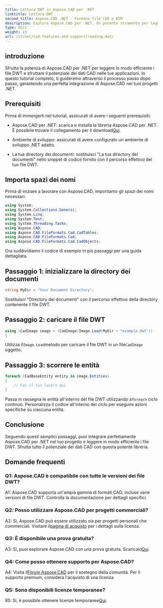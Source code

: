 ```yaml
---
title: Lettura DWT in Aspose.CAD per .NET
linktitle: Lettura DWT
second_title: Aspose.CAD .NET - Formato file CAD e BIM
description: Esplora Aspose.CAD per .NET. Un potente strumento per leggere i file DWT senza sforzo. Migliora l'integrazione dei tuoi dati CAD con il nostro tutorial intuitivo.
type: docs
weight: 13
url: /it/net/cad-features-and-support/reading-dwt/
---
```

## introduzione

Sfrutta la potenza di Aspose.CAD per .NET per leggere in modo efficiente i file DWT e sfruttare il potenziale dei dati CAD nelle tue applicazioni. In questo tutorial completo, ti guideremo attraverso il processo passo dopo passo, garantendo una perfetta integrazione di Aspose.CAD nei tuoi progetti .NET.

## Prerequisiti

Prima di immergerti nel tutorial, assicurati di avere i seguenti prerequisiti:

-  Aspose.CAD per .NET: scarica e installa la libreria Aspose.CAD per .NET. È possibile trovare il collegamento per il download[Qui](https://releases.aspose.com/cad/net/).

- Ambiente di sviluppo: assicurati di avere configurato un ambiente di sviluppo .NET adatto.

- La tua directory dei documenti: sostituisci "La tua directory dei documenti" nello snippet di codice fornito con il percorso effettivo del tuo file DWT.

## Importa spazi dei nomi

Prima di iniziare a lavorare con Aspose.CAD, importiamo gli spazi dei nomi necessari:

```csharp
using System;
using System.Collections.Generic;
using System.Linq;
using System.Text;
using System.Threading.Tasks;
using Aspose.CAD;
using Aspose.CAD.FileFormats.Cad.CadTables;
using Aspose.CAD.FileFormats.Cad;
using Aspose.CAD.FileFormats.Cad.CadObjects;
```

Ora suddividiamo il codice di esempio in più passaggi per una guida dettagliata.

## Passaggio 1: inizializzare la directory dei documenti

```csharp
string MyDir = "Your Document Directory";
```

Sostituisci "Directory dei documenti" con il percorso effettivo della directory contenente il file DWT.

## Passaggio 2: caricare il file DWT

```csharp
using (CadImage image = (CadImage)Image.Load(MyDir + "example.dwt"))
{
```

 Utilizza il`Image.Load`metodo per caricare il file DWT in un file`CadImage` oggetto.

## Passaggio 3: scorrere le entità

```csharp
foreach (CadBaseEntity entity in image.Entities)
{
    // Fai il tuo lavoro qui
}
```

 Passa in rassegna le entità all'interno del file DWT utilizzando a`foreach` ciclo continuo. Personalizza il codice all'interno del ciclo per eseguire azioni specifiche su ciascuna entità.

## Conclusione

Seguendo questi semplici passaggi, puoi integrare perfettamente Aspose.CAD per .NET nel tuo progetto e leggere in modo efficiente i file DWT. Sfrutta tutto il potenziale dei dati CAD con questa potente libreria.

## Domande frequenti

### Q1: Aspose.CAD è compatibile con tutte le versioni dei file DWT?

A1: Aspose.CAD supporta un'ampia gamma di formati CAD, incluse varie versioni di file DWT. Controlla la documentazione per dettagli specifici.

### Q2: Posso utilizzare Aspose.CAD per progetti commerciali?

 A2: Sì, Aspose.CAD può essere utilizzato sia per progetti personali che commerciali. Visitare il[pagina di acquisto](https://purchase.aspose.com/buy) per i dettagli sulla licenza.

### Q3: È disponibile una prova gratuita?

 A3: Sì, puoi esplorare Aspose.CAD con una prova gratuita. Scaricalo[Qui](https://releases.aspose.com/).

### Q4: Come posso ottenere supporto per Aspose.CAD?

 A4: Visita il[Forum Aspose.CAD](https://forum.aspose.com/c/cad/19) per il sostegno della comunità. Per il supporto premium, considera l'acquisto di una licenza.

### Q5: Sono disponibili licenze temporanee?

 R5: Sì, è possibile ottenere licenze temporanee[Qui](https://purchase.aspose.com/temporary-license/).